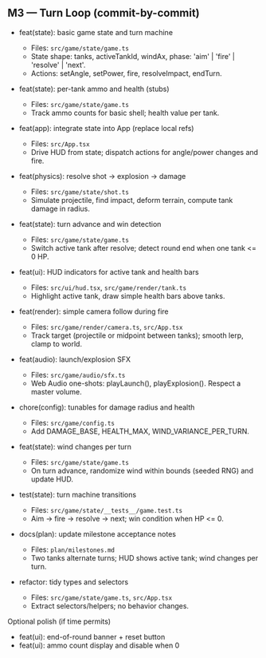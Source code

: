 ## M3 — Turn Loop (commit-by-commit)

- feat(state): basic game state and turn machine
  - Files: `src/game/state/game.ts`
  - State shape: tanks, activeTankId, windAx, phase: 'aim' | 'fire' | 'resolve' | 'next'.
  - Actions: setAngle, setPower, fire, resolveImpact, endTurn.

- feat(state): per-tank ammo and health (stubs)
  - Files: `src/game/state/game.ts`
  - Track ammo counts for basic shell; health value per tank.

- feat(app): integrate state into App (replace local refs)
  - Files: `src/App.tsx`
  - Drive HUD from state; dispatch actions for angle/power changes and fire.

- feat(physics): resolve shot → explosion → damage
  - Files: `src/game/state/shot.ts`
  - Simulate projectile, find impact, deform terrain, compute tank damage in radius.

- feat(state): turn advance and win detection
  - Files: `src/game/state/game.ts`
  - Switch active tank after resolve; detect round end when one tank <= 0 HP.

- feat(ui): HUD indicators for active tank and health bars
  - Files: `src/ui/hud.tsx`, `src/game/render/tank.ts`
  - Highlight active tank, draw simple health bars above tanks.

- feat(render): simple camera follow during fire
  - Files: `src/game/render/camera.ts`, `src/App.tsx`
  - Track target (projectile or midpoint between tanks); smooth lerp, clamp to world.

- feat(audio): launch/explosion SFX
  - Files: `src/game/audio/sfx.ts`
  - Web Audio one-shots: playLaunch(), playExplosion(). Respect a master volume.

- chore(config): tunables for damage radius and health
  - Files: `src/game/config.ts`
  - Add DAMAGE_BASE, HEALTH_MAX, WIND_VARIANCE_PER_TURN.

- feat(state): wind changes per turn
  - Files: `src/game/state/game.ts`
  - On turn advance, randomize wind within bounds (seeded RNG) and update HUD.

- test(state): turn machine transitions
  - Files: `src/game/state/__tests__/game.test.ts`
  - Aim → fire → resolve → next; win condition when HP <= 0.

- docs(plan): update milestone acceptance notes
  - Files: `plan/milestones.md`
  - Two tanks alternate turns; HUD shows active tank; wind changes per turn.

- refactor: tidy types and selectors
  - Files: `src/game/state/game.ts`, `src/App.tsx`
  - Extract selectors/helpers; no behavior changes.

Optional polish (if time permits)

- feat(ui): end-of-round banner + reset button
- feat(ui): ammo count display and disable when 0

